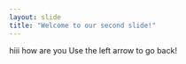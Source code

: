 ```yaml
---
layout: slide
title: "Welcome to our second slide!"
---
```

hiii how are you 
Use the left arrow to go back!
